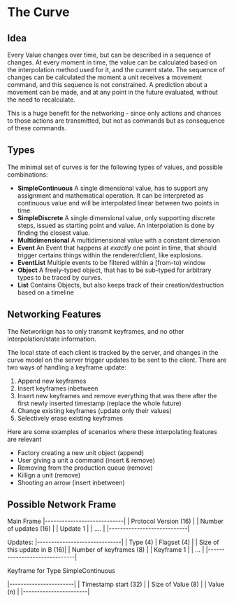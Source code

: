 
The Curve
======

Idea
-----

Every Value changes over time, but can be described in a sequence of changes. 
At every moment in time, the value can be calculated based on the interpolation method used for it, and the current state.
The sequence of changes can be calculated the moment a unit receives a movement command, and this sequence is not constrained. A prediction about a movement can be made, and at any point in the future evaluated, without the need to recalculate.

This is a huge benefit for the networking - since only actions and chances to those actions are transmitted, but not as commands but as consequence of these commands. 

Types
------
The minimal set of curves is for the following types of values, and possible combinations: 

 * **SimpleContinuous** A single dimensional value, has to support any assignment and mathematical operation. It can be interpreted as continuous value and will be interpolated linear between two points in time.
 * **SimpleDiscrete** A single dimensional value, only supporting discrete steps, issued as starting point and value. An interpolation is done by finding the closest value.
 * **Multidimensional** A multidimensional value with a constant dimension
 * **Event** An Event that happens at _exactly_ one point in time, that should trigger certains things within the renderer/client, like explosions.
 * **EventList** Multiple events to be filtered within a [from-to) window
 * **Object** A freely-typed object, that has to be sub-typed for arbitrary types to be traced by curves.
 * **List** Contains Objects, but also keeps track of their creation/destruction based on a timeline

Networking Features
-----
The Networkign has to only transmit keyframes, and no other interpolation/state information.

The local state of each client is tracked by the server, and changes in the curve model on the server trigger updates to be sent to the client. 
There are two ways of handling a keyframe update: 

1. Append new keyframes
2. Insert keyframes inbetween
3. Insert new keyframes and remove everything that was there after the first newly inserted timestamp (replace the whole future)
4. Change existing keyframes (update only their values)
5. Selectively erase existing keyframes

Here are some examples of scenarios where these interpolating features are relevant

 * Factory creating a new unit object (append)
 * User giving a unit a command (insert & remove)
 * Removing from the production queue (remove)
 * Killign a unit (remove)
 * Shooting an arrow (insert inbetween)

Possible Network Frame
--------

Main Frame
  |----------------------------|
  | Protocol Version (16)      |
  | Number of updates (16)     |
  | Update 1                   |
  | ....                       |
  |----------------------------|

Updates: 
  |------------------------------|
  | Type (4) | Flagset (4)       |
  | Size of this update in B (16)|
  | Number of keyframes (8)      |
  | Keyframe 1                   |
  | ...                          |
  |------------------------------|

Keyframe for Type SimpleContinuous

  |-----------------------|
  | Timestamp start (32)  | 
  | Size of Value (8)     |
  | Value (n)             |
  |-----------------------|

